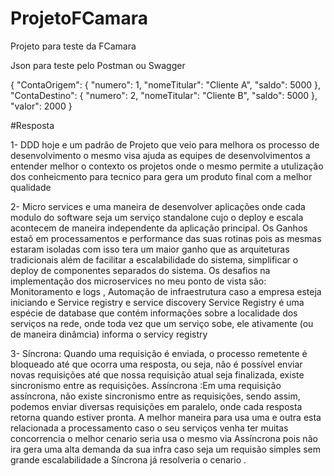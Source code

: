 # ProjetoFCamara
Projeto para teste da FCamara

Json para teste pelo Postman ou Swagger

{
  "ContaOrigem": {
    "numero": 1,
    "nomeTitular": "Cliente A",
    "saldo": 5000
  },
  "ContaDestino": {
    "numero": 2,
    "nomeTitular": "Cliente B",
    "saldo": 5000
  },
  "valor": 2000
}


#Resposta

1-
DDD hoje e um padrão de Projeto  que veio para melhora os processo de desenvolvimento o mesmo visa ajuda as equipes de desenvolvimentos a entender melhor o contexto os projetos onde o mesmo permite a utulização dos conheicmento para tecnico para gera um produto final com a melhor qualidade

2- 
Micro services e uma maneira de desenvolver aplicações onde cada modulo do software seja um serviço standalone cujo o deploy e escala acontecem de maneira independente da aplicação principal.
Os Ganhos estaõ em processamentos e performance das suas rotinas pois as mesmas estaram isoladas com isso tera um maior ganho que as arquiteturas tradicionais  além de facilitar a escalabilidade do sistema, simplificar o deploy de componentes separados do sistema.
Os desafios na implementação dos microservices no meu ponto de vista são: Monitoramento e logs , Automação de infraestrutura caso a empresa esteja iniciando e Service registry e service discovery
Service Registry é uma espécie de database que contém informações sobre a localidade dos serviços na rede, onde toda vez que um serviço sobe, ele ativamente (ou de maneira dinâmcia) informa o servicy registry

3- 
Síncrona: Quando uma requisição é enviada, o processo remetente é bloqueado até que ocorra uma resposta, ou seja, não é possível enviar novas requisições até que nossa requisição atual seja finalizada, existe sincronismo entre as requisições.
Assíncrona :Em uma requisição assíncrona, não existe sincronismo entre as requisições, sendo assim, podemos enviar diversas requisições em paralelo, onde cada resposta retorna quando estiver pronta.
A melhor maneira para usa uma e outra esta relacionada a processamento caso o seu serviços venha ter muitas concorrencia o melhor cenario seria usa o mesmo via Assíncrona  pois não ira gera uma alta demanda da sua infra caso seja um requisão simples sem grande escalabilidade a Síncrona já resolveria o cenario .

